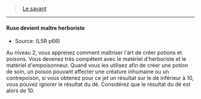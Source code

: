 ﻿---
!GenericItem
Name: Ruse devient maître herboriste
Source: (L5R p66)
Id: l5r_rogue_hd.md#ruse-devient-maître-herboriste
ParentLink: l5r_rogue_hd.md#le-savant
ParentName: Le savant
NameLevel: 4
Attributes: {}
---
> [Le savant](hd_l5r_rogue.md)

---

#### Ruse devient maître herboriste

- Source: (L5R p66)

Au niveau 2, vous apprenez comment maîtriser l'art de créer potions et poisons. Vous devenez très compétent avec le matériel d'herboriste et le matériel d'empoisonneur. Quand vous les utilisez afin de créer une potion de soin, un poison pouvant affecter une créature inhumaine ou un contrepoison, si vous obtenez pour ce jet un résultat sur le dé inférieur à 10, vous pouvez ignorer le résultat du dé. Considérez que le résultat du dé est alors de 10.

